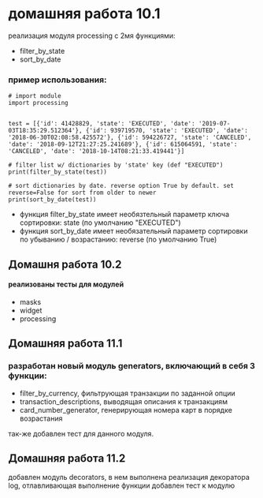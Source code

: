 # домашняя работа 10.1
реализация модуля processing c 2мя функциями:
- filter_by_state
- sort_by_date

### пример использования:
```
# import module
import processing 


test = [{'id': 41428829, 'state': 'EXECUTED', 'date': '2019-07-03T18:35:29.512364'}, {'id': 939719570, 'state': 'EXECUTED', 'date': '2018-06-30T02:08:58.425572'}, {'id': 594226727, 'state': 'CANCELED', 'date': '2018-09-12T21:27:25.241689'}, {'id': 615064591, 'state': 'CANCELED', 'date': '2018-10-14T08:21:33.419441'}]

# filter list w/ dictionaries by 'state' key (def "EXECUTED")
print(filter_by_state(test))

# sort dictionaries by date. reverse option True by default. set reverse=False for sort from older to newer
print(sort_by_date(test))
```
- функция filter_by_state имеет необязтельный параметр ключа сортировки: state (по умолчанию "EXECUTED")
- функция sort_by_date имеет необязательный параметр сортировки по убыванию / возрастанию: reverse (по умолчанию True)

## Домашня работа 10.2
#### реализованы тесты для модулей
- masks
- widget
- processing

## Домашняя работа 11.1
### разработан новый модуль generators, включающий в себя 3 функции:
- filter_by_currency, фильтрующая транзакции по заданной опции
- transaction_descriptions, выводящая описания к транзакциям
- card_number_generator, генерирующая номера карт в порядке возрастания

так-же добавлен тест для данного модуля.

## Домашняя работа 11.2
добавлен модуль decorators, в нем выполнена реализация декоратора log, отлавливающая выполнение функции
добавлен тест к модулю
